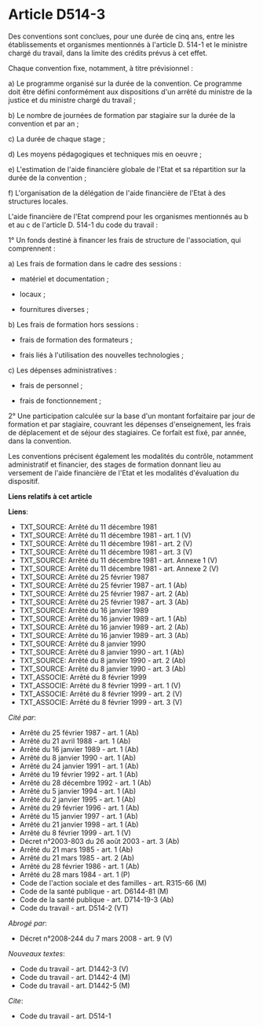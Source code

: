# Article D514-3

Des conventions sont conclues, pour une durée de cinq ans, entre les établissements et organismes mentionnés à l'article D.
514-1 et le ministre chargé du travail, dans la limite des crédits prévus à cet effet.

Chaque convention fixe, notamment, à titre prévisionnel :

a) Le programme organisé sur la durée de la convention. Ce programme doit être défini conformément aux dispositions d'un
arrêté du ministre de la justice et du ministre chargé du travail ;

b) Le nombre de journées de formation par stagiaire sur la durée de la convention et par an ;

c) La durée de chaque stage ;

d) Les moyens pédagogiques et techniques mis en oeuvre ;

e) L'estimation de l'aide financière globale de l'Etat et sa répartition sur la durée de la convention ;

f) L'organisation de la délégation de l'aide financière de l'Etat à des structures locales.

L'aide financière de l'Etat comprend pour les organismes mentionnés au b et au c de l'article D. 514-1 du code du travail :

1° Un fonds destiné à financer les frais de structure de l'association, qui comprennent :

a) Les frais de formation dans le cadre des sessions :

- matériel et documentation ;

- locaux ;

- fournitures diverses ;

b) Les frais de formation hors sessions :

- frais de formation des formateurs ;

- frais liés à l'utilisation des nouvelles technologies ;

c) Les dépenses administratives :

- frais de personnel ;

- frais de fonctionnement ;

2° Une participation calculée sur la base d'un montant forfaitaire par jour de formation et par stagiaire, couvrant les
dépenses d'enseignement, les frais de déplacement et de séjour des stagiaires. Ce forfait est fixé, par année, dans la
convention.

Les conventions précisent également les modalités du contrôle, notamment administratif et financier, des stages de formation
donnant lieu au versement de l'aide financière de l'Etat et les modalités d'évaluation du dispositif.

**Liens relatifs à cet article**

**Liens**:

  - TXT_SOURCE: Arrêté du 11 décembre 1981
  - TXT_SOURCE: Arrêté du 11 décembre 1981 - art. 1 (V)
  - TXT_SOURCE: Arrêté du 11 décembre 1981 - art. 2 (V)
  - TXT_SOURCE: Arrêté du 11 décembre 1981 - art. 3 (V)
  - TXT_SOURCE: Arrêté du 11 décembre 1981 - art. Annexe 1 (V)
  - TXT_SOURCE: Arrêté du 11 décembre 1981 - art. Annexe 2 (V)
  - TXT_SOURCE: Arrêté du 25 février 1987
  - TXT_SOURCE: Arrêté du 25 février 1987 - art. 1 (Ab)
  - TXT_SOURCE: Arrêté du 25 février 1987 - art. 2 (Ab)
  - TXT_SOURCE: Arrêté du 25 février 1987 - art. 3 (Ab)
  - TXT_SOURCE: Arrêté du 16 janvier 1989
  - TXT_SOURCE: Arrêté du 16 janvier 1989 - art. 1 (Ab)
  - TXT_SOURCE: Arrêté du 16 janvier 1989 - art. 2 (Ab)
  - TXT_SOURCE: Arrêté du 16 janvier 1989 - art. 3 (Ab)
  - TXT_SOURCE: Arrêté du 8 janvier 1990
  - TXT_SOURCE: Arrêté du 8 janvier 1990 - art. 1 (Ab)
  - TXT_SOURCE: Arrêté du 8 janvier 1990 - art. 2 (Ab)
  - TXT_SOURCE: Arrêté du 8 janvier 1990 - art. 3 (Ab)
  - TXT_ASSOCIE: Arrêté du 8 février 1999
  - TXT_ASSOCIE: Arrêté du 8 février 1999 - art. 1 (V)
  - TXT_ASSOCIE: Arrêté du 8 février 1999 - art. 2 (V)
  - TXT_ASSOCIE: Arrêté du 8 février 1999 - art. 3 (V)

_Cité par_:

  - Arrêté du 25 février 1987 - art. 1 (Ab)
  - Arrêté du 21 avril 1988 - art. 1 (Ab)
  - Arrêté du 16 janvier 1989 - art. 1 (Ab)
  - Arrêté du 8 janvier 1990 - art. 1 (Ab)
  - Arrêté du 24 janvier 1991 - art. 1 (Ab)
  - Arrêté du 19 février 1992 - art. 1 (Ab)
  - Arrêté du 28 décembre 1992 - art. 1 (Ab)
  - Arrêté du 5 janvier 1994 - art. 1 (Ab)
  - Arrêté du 2 janvier 1995 - art. 1 (Ab)
  - Arrêté du 29 février 1996 - art. 1 (Ab)
  - Arrêté du 15 janvier 1997 - art. 1 (Ab)
  - Arrêté du 21 janvier 1998 - art. 1 (Ab)
  - Arrêté du 8 février 1999 - art. 1 (V)
  - Décret n°2003-803 du 26 août 2003 - art. 3 (Ab)
  - Arrêté du 21 mars 1985 - art. 1 (Ab)
  - Arrêté du 21 mars 1985 - art. 2 (Ab)
  - Arrêté du 28 février 1986 - art. 1 (Ab)
  - Arrêté du 28 mars 1984 - art. 1 (P)
  - Code de l'action sociale et des familles - art. R315-66 (M)
  - Code de la santé publique - art. D6144-81 (M)
  - Code de la santé publique - art. D714-19-3 (Ab)
  - Code du travail - art. D514-2 (VT)

_Abrogé par_:

  - Décret n°2008-244 du 7 mars 2008 - art. 9 (V)

_Nouveaux textes_:

  - Code du travail - art. D1442-3 (V)
  - Code du travail - art. D1442-4 (M)
  - Code du travail - art. D1442-5 (M)

_Cite_:

  - Code du travail - art. D514-1
